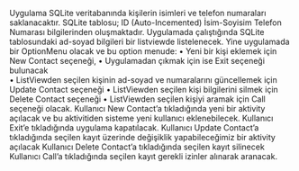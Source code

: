 
Uygulama SQLite veritabanında kişilerin isimleri ve telefon numaraları saklanacaktır. SQLite tablosu;
ID (Auto-Incemented)	İsim-Soyisim	Telefon Numarası
bilgilerinden oluşmaktadır.
Uygulamada çalıştığında SQLite tablosundaki ad-soyad bilgileri bir listviewde listelenecek. Yine uygulamada bir OptionMenu olacak ve bu option menude:
•	Yeni bir kişi eklemek için New Contact seçeneği,
•	Uygulamadan çıkmak için ise Exit seçeneği bulunacak		
•	ListViewden seçilen kişinin ad-soyad ve numaralarını güncellemek için Update Contact seçeneği
•	ListViewden seçilen kişi bilgilerini silmek için Delete Contact seçeneği
•	ListViewden seçilen kişiyi aramak için Call seçeneği olacak.
Kullanıcı New Contact’a tıkladığında yeni bir aktivity açılacak ve bu aktivitiden sisteme yeni kullanıcı eklenebilecek.
Kullanıcı Exit’e tıkladığında uygulama kapatılacak.
Kullanıcı Update Contact’a tıkladığında seçilen kayıt üzerinde değişiklik yapabileceğimiz bir aktivity açılacak
Kullanıcı Delete Contact’a tıkladığında seçilen kayıt silinecek
Kullanıcı Call’a tıkladığında seçilen kayıt gerekli izinler alınarak aranacak.

 	 	
